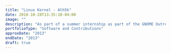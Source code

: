 ```yaml
---
title: "Linux Kernel - Ath5k"
date: 2018-10-28T13:35:10-04:00
image: ""
description: "As part of a summer internship as part of the GNOME Outreachy program, I performed maintenance on the ath5k network driver subsystem in the Linux Kernel."
portfolioType: "Software and Contributions"
approxDate: "2013"
endDate: "2013"
draft: true
---
```


